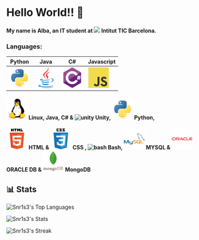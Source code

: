 
<h1>Hello World!! 👋 </h1>
<h4>My name is Alba, an IT student at <img src="https://agora.xtec.cat/iticbcn/wp-content/uploads/usu2389/2023/06/Imagotipo-1.png" width=20> Intitut TIC Barcelona.</h4>


### Languages:
| Python | Java | C# | Javascript |
|----------|----------|----------|-----|
|  <img src="https://github.com/devicons/devicon/blob/master/icons/python/python-original.svg" title="Python"  alt="Python" width="55" height="55"/> |  <img src="https://raw.githubusercontent.com/devicons/devicon/master/icons/java/java-original.svg" alt="java" width="55" height="55"/> |  <img src="https://raw.githubusercontent.com/devicons/devicon/master/icons/csharp/csharp-original.svg" alt="csharp" width="55" height="55"/> |  <img src="https://github.com/devicons/devicon/blob/master/icons/javascript/javascript-original.svg" title="JavaScript" alt="JavaScript" width="55" height="55"/> |
<h4>
  <img src="https://raw.githubusercontent.com/devicons/devicon/master/icons/linux/linux-original.svg" alt="linux" width="55" height="55"/> Linux, 
   Java,  
   C# &
  <img src="https://www.vectorlogo.zone/logos/unity3d/unity3d-icon.svg" alt="unity" width="55" height="55"/> Unity, 
  <img src="https://raw.githubusercontent.com/devicons/devicon/master/icons/python/python-original.svg" alt="python" width="55" height="55"/> Python, 
</h4>
<h4>
  <img src="https://raw.githubusercontent.com/devicons/devicon/master/icons/html5/html5-original-wordmark.svg" alt="html5" width="55" height="55"/> HTML & 
  <img src="https://raw.githubusercontent.com/devicons/devicon/master/icons/css3/css3-original-wordmark.svg" alt="css3" width="55" height="55"/> CSS , 
  <img src="https://www.vectorlogo.zone/logos/gnu_bash/gnu_bash-icon.svg" alt="bash" width="55" height="55"/> Bash,  
  <img src="https://raw.githubusercontent.com/devicons/devicon/master/icons/mysql/mysql-original-wordmark.svg" alt="mysql" width="55" height="55"/> MYSQL &
  <img src="https://raw.githubusercontent.com/devicons/devicon/master/icons/oracle/oracle-original.svg" alt="oracle" width="55" height="55"/> ORACLE DB &
  <img src="https://raw.githubusercontent.com/devicons/devicon/master/icons/mongodb/mongodb-original-wordmark.svg" alt="mongodb" width="55" height="55"/> MongoDB 
</h4> 
<h2>📊 Stats</h2>


![Snr1s3's Top Languages](https://github-readme-stats.vercel.app/api/top-langs/?username=Snr1s3&theme=radical&show_icons=true&hide_border=false&langs_count=5)

![Snr1s3's Stats](https://github-readme-stats.vercel.app/api?username=Snr1s3&theme=radical&show_icons=true&hide_border=false&count_private=true)   

![Snr1s3's Streak](https://github-readme-streak-stats.herokuapp.com/?user=Snr1s3&theme=radical&hide_border=false)

